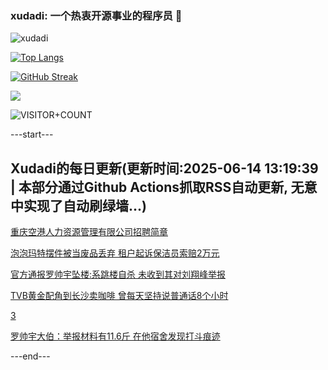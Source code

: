 ### xudadi: 一个热衷开源事业的程序员 👋

![xudadi](https://github-readme-stats-git-masterorgs-github-readme-stats-team.vercel.app/api?username=xudadi)

[![Top Langs](https://github-readme-stats.vercel.app/api/top-langs/?username=xudadi)](https://github.com/anuraghazra/github-readme-stats)

[![GitHub Streak](https://streak-stats.demolab.com?user=xudadi&locale=zh_Hans)](https://git.io/streak-stats)

![](https://raw.githubusercontent.com/xudadi/xudadi/main/assets/github-contribution-grid-snake.svg)

![VISITOR+COUNT](https://komarev.com/ghpvc/?username=xudadi&label=VISITOR+COUNT)


---start---

## Xudadi的每日更新(更新时间:2025-06-14 13:19:39 | 本部分通过Github Actions抓取RSS自动更新, 无意中实现了自动刷绿墙...)

[重庆空港人力资源管理有限公司招聘简章](https://www.gongkaoleida.com/article/2451464)

[泡泡玛特摆件被当废品丢弃 租户起诉保洁员索赔2万元](https://m.163.com/news/article/K1UJIFR0051492T3.html)

[官方通报罗帅宇坠楼:系跳楼自杀 未收到其对刘翔峰举报](https://m.163.com/news/article/K1VBC7NF000189PS.html)

[TVB黄金配角到长沙卖咖啡 曾每天坚持说普通话8个小时](https://m.163.com/news/article/K1VA4VU20534P59R.html)

[3](https://m.163.com/touch/news/sub/domestic)

[罗帅宇大伯：举报材料有11.6斤 在他宿舍发现打斗痕迹](https://m.163.com/news/article/K1V8DG4S05561G0D.html)

---end---

